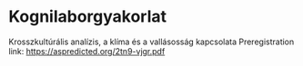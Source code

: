 # Kognilaborgyakorlat
Krosszkultúrális analízis, a klíma és a vallásosság kapcsolata
Preregistration link: https://aspredicted.org/2tn9-vjgr.pdf

